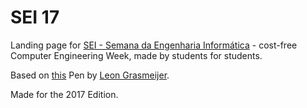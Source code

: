 SEI 17
===============

Landing page for [SEI - Semana da Engenharia Informática](http://seium.org) - cost-free Computer Engineering Week, made by students for students.

Based on [this](http://codepen.io/LeonGr/pen/yginI) Pen by [Leon Grasmeijer](http://leon.gripbv.nl).

Made for the 2017 Edition.
